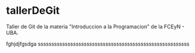 # tallerDeGit

Taller de Git de la materia "Introduccion a la Programacion" de la FCEyN - UBA.

fghjdjfgsdga
ssssssssssssssssssssssssssssssssssssssssssssssssssssssss
